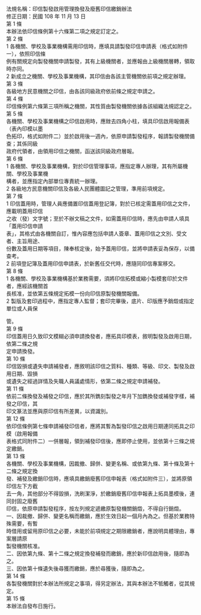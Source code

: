 法規名稱：印信製發啟用管理換發及廢舊印信繳銷辦法  
修正日期：民國 108 年 11 月 13 日  
第 1 條  
本辦法依印信條例第十六條第二項之規定訂定之。  
第 2 條  
1 各機關、學校及事業機構需用印信時，應填具請製發印信申請表（格式如附件一），依照印信條  
例有關規定向製發機關申請製發，其有上級機關者，並應報由上級機關層轉，領取時亦同。  
2 新成立之機關、學校及事業機構，其印信由各該主管機關依前項之規定辦理。  
第 3 條  
各級地方民意機關之印信，由各該同級政府依前條之規定申請之。  
第 4 條  
印信條例第六條第三項所稱之機關，其性質由製發機關依據各該組織法規認定之。  
第 5 條  
各機關、學校及事業機構之印信啟用時，應銼去四角小柱，填具印信啟用報備表（表內印模以墨  
色拓印，格式如附件二）並於啟用後一週內，依原申請製發程序，報請製發機關備查；其係同級  
政府代領者，由領用印信之機關，函送該同級政府層報。  
第 6 條  
1 各機關、學校及事業機構，對於印信管理事項，應指定專人辦理，其有所屬機關、學校及事業機  
構者，並應指定內部單位專責統一辦理。  
2 各級地方民意機關印信及各級人民團體圖記之管理，準用前項規定。  
第 7 條  
1 印信蓋用時，管理人員應備置印信蓋用登記簿，對於已核定需蓋用印信之文件，應載明蓋用印信  
之收（發）文字號；至於不辦文稿之文件，如需蓋用印信時，應先由申請人填具「蓋用印信申請  
表」，其格式由各機關自訂，惟內容應包括申請人簽章、蓋用印信之文別、受文者、主旨用途、  
份數及蓋用日期等項目，陳奉核定後，始予蓋用印信，並將申請表妥為保存，以備查考。  
2 前項登記簿及蓋用印信申請表，於新舊任交代時，應隨同印信專案移交。  
第 8 條  
1 各機關、學校及事業機構基於業務需要，須將印信拓模或縮小製模套印於文件者，應經該機關首  
長核准，並依第五條規定拓模一份向印信原製發機關報備。  
2 製版及套印過程中，應指定專人監督；套印完畢後，底片、印版應予銷燬或指定單位或人員保  


管。  
第 9 條  
印信蓋用日久致印文模糊必須申請換發者，應拓具印模表，敘明製發及啟用日期，依第二條之規  
定申請換發。  
第 10 條  
印信毀損或遺失申請補發者，應敘明該印信之質料、種類、等級、印文、製發及啟用日期、毀損  
或遺失之經過詳情及失職人員議處情形，依第二條之規定申請補發。  
第 11 條  
依前二條換發及補發之印信，應於其所鐫刻製發之年月下加鐫換發或補發字樣，補發之印信，其  
印文篆法並應與原印信有所差異，以資識別。  
第 12 條  
依印信條例第七條申請補發印信者，應將其暫為製發印信之啟用日期連同拓具之印模（啟用報備  
表格式同附件二）一併層報，領到補發印信後，應即停止使用，並依第十三條之規定繳銷。  
第 13 條  
各機關、學校及事業機構，因裁撤、歸併、變更名稱、或依第九條、第十條及第十二條之規定換  
發、補發及繳銷印信時，應填具繳銷廢舊印信申報表（格式如附件三），並將原領印信左下方截  
去一角，其他部分不得毀損，洗刷潔淨，於繳銷廢舊印信申報表上拓具墨模後，連同封固之廢舊  
印信，依原申請製發程序，按左列規定遞繳原製發機關銷燬，不得自行銷燬。  
一、因裁撤、歸併、變更名稱而繳銷，應於生效日起一個月內為之。但基於業務特殊需要，有暫  
時借用或留用原印信之必要，未能於前項規定之期限繳銷者，應說明具體理由，專案層請原  
製發機關核准。  
二、因依第九條、第十二條之規定換發補發而繳銷，應於新印信啟用後，隨即為之。  
三、因依第十條遺失後尋獲而繳銷，應於尋獲後，隨即為之。  
第 14 條  
各製發機關對於本辦法所規定之事項，得另定辦法，其與本辦法不牴觸者，從其規定。  
第 15 條  
本辦法自發布日施行。  


